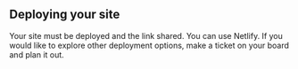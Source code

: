 ## Deploying your site

Your site must be deployed and the link shared. You can use Netlify.
If you would like to explore other deployment options, make a ticket on your board and plan it out.

